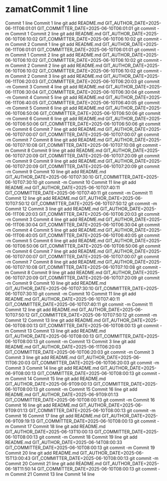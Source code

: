 # zamatCommit 1 line
Commit 1 line
Commit 1 line git add README.md GIT_AUTHOR_DATE=2025-06-11T06:01:01 GIT_COMMITTER_DATE=2025-06-10T06:01:01 git commit -m Commit 1
Commit 2 line git add README.md GIT_AUTHOR_DATE=2025-06-10T06:10:02 GIT_COMMITTER_DATE=2025-06-10T06:10:02 git commit -m Commit 2
Commit 1 line git add README.md GIT_AUTHOR_DATE=2025-06-11T06:01:01 GIT_COMMITTER_DATE=2025-06-10T06:01:01 git commit -m Commit 1
Commit 2 line git add README.md GIT_AUTHOR_DATE=2025-06-10T06:10:02 GIT_COMMITTER_DATE=2025-06-10T06:10:02 git commit -m Commit 2
Commit 2 line git add README.md GIT_AUTHOR_DATE=2025-06-10T06:10:02 GIT_COMMITTER_DATE=2025-06-10T06:10:02 git commit -m Commit 2
Commit 3 line git add README.md GIT_AUTHOR_DATE=2025-06-11T06:20:03 GIT_COMMITTER_DATE=2025-06-10T06:20:03 git commit -m Commit 3
Commit 4 line git add README.md GIT_AUTHOR_DATE=2025-06-11T06:30:04 GIT_COMMITTER_DATE=2025-06-10T06:30:04 git commit -m Commit 4
Commit 5 line git add README.md GIT_AUTHOR_DATE=2025-06-11T06:40:05 GIT_COMMITTER_DATE=2025-06-10T06:40:05 git commit -m Commit 5
Commit 6 line git add README.md GIT_AUTHOR_DATE=2025-06-10T06:50:06 GIT_COMMITTER_DATE=2025-06-10T06:50:06 git commit -m Commit 6
Commit 6 line git add README.md GIT_AUTHOR_DATE=2025-06-10T06:50:06 GIT_COMMITTER_DATE=2025-06-10T06:50:06 git commit -m Commit 6
Commit 7 line git add README.md GIT_AUTHOR_DATE=2025-06-10T07:00:07 GIT_COMMITTER_DATE=2025-06-10T07:00:07 git commit -m Commit 7
Commit 8 line git add README.md GIT_AUTHOR_DATE=2025-06-10T07:10:08 GIT_COMMITTER_DATE=2025-06-10T07:10:08 git commit -m Commit 8
Commit 9 line git add README.md GIT_AUTHOR_DATE=2025-06-10T07:20:09 GIT_COMMITTER_DATE=2025-06-10T07:20:09 git commit -m Commit 9
Commit 9 line git add README.md GIT_AUTHOR_DATE=2025-06-10T07:20:09 GIT_COMMITTER_DATE=2025-06-10T07:20:09 git commit -m Commit 9
Commit 10 line git add README.md GIT_AUTHOR_DATE=2025-06-10T07:30:10 GIT_COMMITTER_DATE=2025-06-10T07:30:10 git commit -m Commit 10
Commit 11 line git add README.md GIT_AUTHOR_DATE=2025-06-10T07:40:11 GIT_COMMITTER_DATE=2025-06-10T07:40:11 git commit -m Commit 11
Commit 12 line git add README.md GIT_AUTHOR_DATE=2025-06-10T07:50:12 GIT_COMMITTER_DATE=2025-06-10T07:50:12 git commit -m Commit 12
 Commit 3 line git add README.md GIT_AUTHOR_DATE=2025-06-11T06:20:03 GIT_COMMITTER_DATE=2025-06-10T06:20:03 git commit -m Commit 3
Commit 4 line git add README.md GIT_AUTHOR_DATE=2025-06-11T06:30:04 GIT_COMMITTER_DATE=2025-06-10T06:30:04 git commit -m Commit 4
Commit 5 line git add README.md GIT_AUTHOR_DATE=2025-06-11T06:40:05 GIT_COMMITTER_DATE=2025-06-10T06:40:05 git commit -m Commit 5
Commit 6 line git add README.md GIT_AUTHOR_DATE=2025-06-10T06:50:06 GIT_COMMITTER_DATE=2025-06-10T06:50:06 git commit -m Commit 6
Commit 7 line git add README.md GIT_AUTHOR_DATE=2025-06-10T07:00:07 GIT_COMMITTER_DATE=2025-06-10T07:00:07 git commit -m Commit 7
Commit 8 line git add README.md GIT_AUTHOR_DATE=2025-06-10T07:10:08 GIT_COMMITTER_DATE=2025-06-10T07:10:08 git commit -m Commit 8
Commit 9 line git add README.md GIT_AUTHOR_DATE=2025-06-10T07:20:09 GIT_COMMITTER_DATE=2025-06-10T07:20:09 git commit -m Commit 9
Commit 10 line git add README.md GIT_AUTHOR_DATE=2025-06-10T07:30:10 GIT_COMMITTER_DATE=2025-06-10T07:30:10 git commit -m Commit 10
Commit 11 line git add README.md GIT_AUTHOR_DATE=2025-06-10T07:40:11 GIT_COMMITTER_DATE=2025-06-10T07:40:11 git commit -m Commit 11
Commit 12 line git add README.md GIT_AUTHOR_DATE=2025-06-10T07:50:12 GIT_COMMITTER_DATE=2025-06-10T07:50:12 git commit -m Commit 12
Commit 13 line git add README.md GIT_AUTHOR_DATE=2025-06-10T08:00:13 GIT_COMMITTER_DATE=2025-06-10T08:00:13 git commit -m Commit 13
Commit 13 line git add README.md GIT_AUTHOR_DATE=2025-06-10T08:00:13 GIT_COMMITTER_DATE=2025-06-10T08:00:13 git commit -m Commit 13
Commit 3 line git add README.md GIT_AUTHOR_DATE=2025-06-11T06:20:03 GIT_COMMITTER_DATE=2025-06-10T06:20:03 git commit -m Commit 3
Commit 3 line git add README.md GIT_AUTHOR_DATE=2025-06-11T06:20:03 GIT_COMMITTER_DATE=2025-06-10T06:20:03 git commit -m Commit 3
Commit 14 line git add README.md GIT_AUTHOR_DATE=2025-06-9T08:00:13 GIT_COMMITTER_DATE=2025-06-10T08:00:13 git commit -m Commit 14
Commit 15 line git add README.md GIT_AUTHOR_DATE=2025-06-9T09:00:13 GIT_COMMITTER_DATE=2025-06-10T08:00:13 git commit -m Commit 15
Commit 16 line git add README.md GIT_AUTHOR_DATE=2025-06-9T09:01:13 GIT_COMMITTER_DATE=2025-06-10T08:00:13 git commit -m Commit 16
Commit 16 line git add README.md GIT_AUTHOR_DATE=2025-06-9T09:01:13 GIT_COMMITTER_DATE=2025-06-10T08:00:13 git commit -m Commit 16
Commit 17 line git add README.md GIT_AUTHOR_DATE=2025-06-9T09:19:13 GIT_COMMITTER_DATE=2025-06-10T08:00:13 git commit -m Commit 17
Commit 18 line git add README.md GIT_AUTHOR_DATE=2025-06-13T10:00:13 GIT_COMMITTER_DATE=2025-06-10T08:00:13 git commit -m Commit 18
Commit 19 line git add README.md GIT_AUTHOR_DATE=2025-06-14T08:00:33 GIT_COMMITTER_DATE=2025-06-10T08:00:13 git commit -m Commit 19
Commit 20 line git add README.md GIT_AUTHOR_DATE=2025-06-15T13:00:43 GIT_COMMITTER_DATE=2025-06-10T08:00:13 git commit -m Commit 20
Commit 21 line git add README.md GIT_AUTHOR_DATE=2025-06-18T11:50:14 GIT_COMMITTER_DATE=2025-06-10T08:00:13 git commit -m Commit 21
Commit 13 line
Commit 14 line
